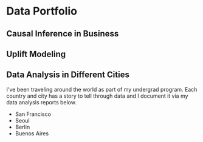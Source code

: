 # Data Portfolio
## Causal Inference in Business
## Uplift Modeling
## Data Analysis in Different Cities
I've been traveling around the world as part of my undergrad program. Each country and city has a story to tell through data and I document it via my data analysis reports below.
- San Francisco
- Seoul
- Berlin
- Buenos Aires

